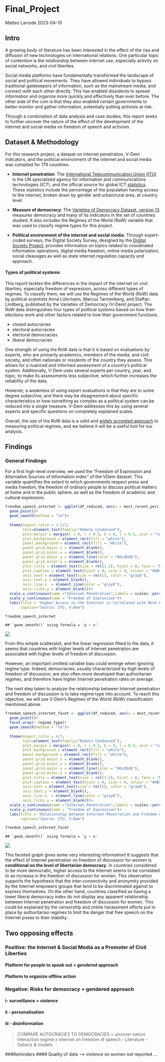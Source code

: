 Final_Project
================
Matteo Larrode
2023-04-10

## Intro

A growing body of literature has been interested in the effect of the
rise and diffusion of new technologies on international relations. One
particular topic of contention is the relationship between internet use,
especially activity on social networks, and civil liberties.

Social media platforms have fundamentally transformed the landscape of
social and political movements. They have allowed individuals to bypass
traditional gatekeepers of information, such as the mainstream media,
and connect with each other directly. This has enabled dissidents to
spread information and organize more quickly and effectively than ever
before. The other side of the coin is that they also enabled certain
governments to better monitor and gather information, potentially
putting activists at risk.

Through a combination of data analysis and case studies, this report
seeks to further uncover the nature of the effect of the development of
the internet and social media on freedom of speech and activism.

## Dataset & Methodology

For this research project, a dataset on internet penetration, V-Dem
indicators, and the political environment of the internet and social
media was compiled for 179 countries.

- **Internet penetration**: The [International Telecommunication Union
  (ITU)](https://www.itu.int/en/Pages/default.aspx) is the UN
  specialized agency for information and communications technologies
  (ICT), and the official source for global ICT
  [statistics](https://www.itu.int/en/ITU-D/Statistics/Pages/stat/default.aspx).
  These statistics include the percentage of the population having
  access to the internet, broken down by gender and urban/rural area, at
  country level.

- **Measure of democracy**: The [Varieties of Democracy Dataset, version
  13](https://www.v-dem.net/data/the-v-dem-dataset/) measures democracy
  and many of its indicators in the set of countries studied. It also
  includes the Regimes of the World (RoW) variable that was used to
  classify regime types for this project.

- **Political environment of the internet and social media**: Through
  expert-coded surveys, the Digital Society Survey, designed by the
  [Digital Society Project](http://digitalsocietyproject.org), provides
  information on topics related to coordinated information operations,
  digital media freedom, online media polarization, social cleavages as
  well as state internet regulation capacity and approach.

#### Types of political systems

This report tackles the differences in the impact of the internet on
civil liberties, especially freedom of expression, across different
types of regimes. To classify them, we will use the Regimes of the World
(RoW) data by political scientists Anna Lührmann, Marcus Tannenberg, and
Staffan Lindberg, published by the Varieties of Democracy (V-Dem)
project. The RoW data distinguishes four types of political systems
based on how their elections work and other factors related to how their
government functions.

- closed autocracies
- electoral autocracies
- electoral democracies
- liberal democracies

One strength of using the RoW data is that it is based on evaluations by
experts, who are primarily academics, members of the media, and civil
society, and often nationals or residents of the country they assess.
This allows for a nuanced and informed assessment of a country’s
political system. Additionally, V-Dem uses several experts per country,
year, and topic, to make its assessments less subjective, which further
increases the reliability of the data.

However, a weakness of using expert evaluations is that they are to some
degree subjective, and there may be disagreement about specific
characteristics or how something as complex as a political system can be
reduced into a single measure. V-Dem addresses this by using several
experts and specific questions on completely explained scales.

Overall, the use of the RoW data is a valid and [widely accepted
approach](https://ourworldindata.org/regimes-of-the-world-data) to
measuring political regimes, and we believe it will be a useful tool for
our analysis.

## Findings

### General Findings

For a first high-level overview, we used the “Freedom of Expression and
Alternative Sources of Information index” of the VDem dataset. This
variable quantifies the extent to which governments respect press and
media freedom, the freedom of ordinary people to discuss political
matters at home and in the public sphere, as well as the freedom of
academic and cultural expression.

``` r
freedom_speech_internet <- ggplot(df_reduced, aes(x = most_recent_perc, y = v2x_freexp_altinf))+
  geom_point()+
  geom_smooth(method = "lm")+
  
  theme(aspect.ratio = 3.2/7,
        text=element_text(family="Roboto Condensed"),
        plot.margin = margin(t = 0, r = 0.5, b = 0, l = 0.5, unit = "cm"),
        plot.background = element_rect(fill = "white"),
        panel.background = element_rect(fill = "white"),
        panel.grid.major.x = element_blank(),
        panel.grid.minor.x = element_blank(),
        panel.grid.major.y = element_line(color = "#dcdbd8"),
        panel.grid.minor.y = element_blank(),
        plot.title = element_text(size = rel(1.2), hjust = 0, face = "bold"),
        plot.caption = element_text(hjust = 0, size = 9, colour = "#4B4B4B"),
        axis.text = element_text(size = rel(1), color = "gray8"),
        axis.text.y = element_blank(),
        axis.line.x  = element_line(color = "gray8"),
        axis.ticks.y = element_blank())+
  scale_x_continuous(name ="Internet Penetration",labels = scales::percent_format(accuracy = 1))+
  scale_y_continuous(name = "Freedom of Expression")+
  labs(title = "Higher Access to the Internet is Correlated with More Freedom of Discussion",
       caption="Source: ITU, V-Dem")

freedom_speech_internet
```

    ## `geom_smooth()` using formula = 'y ~ x'

![](README_files/figure-gfm/freedom_speech_internet-1.png)<!-- -->

From this simple scatterplot, and the linear regression fitted to the
data, it seems that countries with higher levels of Internet penetration
are associated with higher levels of freedom of discussion.

However, an important omitted variable bias could emerge when ignoring
regime type. Indeed, democracies, usually characterized by high levels
of freedom of discussion, are also often more developed than
authoritarian regimes, and therefore have higher Internet penetration
rates on average.

The next step taken to analyze the relationship between Internet
penetration and freedom of discussion is to take regime type into
account. To reach this objective, we will use V-Dem’s Regimes of the
World (RoW) classification mentioned above.

``` r
freedom_speech_internet_facet <- ggplot(df_reduced, aes(x = most_recent_perc, y = v2x_freexp_altinf))+
  geom_point()+
  facet_wrap(~ regime_type)+
  geom_smooth(method = "lm")+
  
  theme(aspect.ratio = 4/7,
        text=element_text(family="Roboto Condensed"),
        plot.margin = margin(t = 0, r = 0.5, b = 0, l = 0.5, unit = "cm"),
        plot.background = element_rect(fill = "white"),
        panel.background = element_rect(fill = "white"),
        panel.grid.major.x = element_blank(),
        panel.grid.minor.x = element_blank(),
        panel.grid.major.y = element_line(color = "#dcdbd8"),
        panel.grid.minor.y = element_blank(),
        plot.title = element_text(size = rel(1.2), hjust = 0, face = "bold"),
        plot.caption = element_text(hjust = 0, size = 9, colour = "#4B4B4B"),
        axis.text = element_text(size = rel(1), color = "gray8"),
        axis.text.y = element_blank(),
        axis.line.x  = element_line(color = "gray8"),
        axis.ticks.y = element_blank())+
  scale_x_continuous(name ="Internet Penetration",labels = scales::percent_format(accuracy = 1))+
  scale_y_continuous(name = "Freedom of Expression")+
  labs(title = "Relationship between Internet Penetration and Freedom of Discussion \n depending on the regime type",
       caption="Source: ITU, V-Dem")

freedom_speech_internet_facet
```

    ## `geom_smooth()` using formula = 'y ~ x'

![](README_files/figure-gfm/freedom_speech_internet_facet-1.png)<!-- -->

This faceted graph gives some very interesting information! It suggests
that the effect of Internet penetration on freedom of discussion for
women is **conditional on the level of libertarian democracy**. In
countries considered to be more democratic, higher access to the
Internet seems to be correlated to an increase in the freedom of
discussion for women. This observation supports the hypothesis that the
inter-connectivity and anonymity provided by the Internet empowers
groups that tend to be discriminated against to express themselves. On
the other hand, countries classified as having a lower liberal democracy
index do not display any apparent relationship between Internet
penetration and freedom of discussion for women. This could be explained
by the censorship and online harassment efforts put in place by
authoritarian regimes to limit the danger that free speech on the
Internet poses to their stability.

## Two opposing effects

### Positive: the Internet & Social Media as a Promoter of Civil Liberties

#### Platform for people to speak out + gendered approach

#### Platform to organize offline action

### Negative: Risks for democracy + gendered approach

#### i- surveillance + violence

#### ii - personalisation

#### iii - disinformation

> COMPARE AUTOCRACIES TO DEMOCRACIES = uncover nature interaction regime
> x internet on freedom of speech - Literature - Dataviz & models

\###Reminders \#### Quality of data –\> violence on women not reported …
